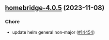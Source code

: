 

## [homebridge-4.0.5](https://github.com/truecharts/charts/compare/homebridge-4.0.4...homebridge-4.0.5) (2023-11-08)

### Chore

- update helm general non-major ([#14454](https://github.com/truecharts/charts/issues/14454))
  
  